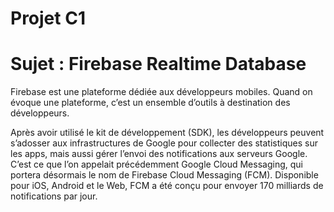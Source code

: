 # Projet C1
# Sujet : Firebase Realtime Database

  Firebase est une plateforme dédiée aux développeurs mobiles. Quand on évoque une plateforme, c’est un ensemble d’outils à destination des développeurs.

Après avoir utilisé le kit de développement (SDK), les développeurs peuvent s’adosser aux infrastructures de Google pour collecter des statistiques sur les apps, mais aussi gérer l’envoi des notifications aux serveurs Google. C’est ce que l’on appelait précédemment Google Cloud Messaging, qui portera désormais le nom de Firebase Cloud Messaging (FCM). Disponible pour iOS, Android et le Web, FCM a été conçu pour envoyer 170 milliards de notifications par jour.


